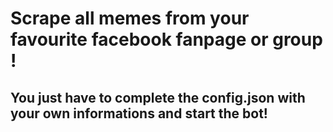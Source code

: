 # Scrape all memes from your favourite facebook fanpage or group !
## You just have to complete the config.json with your own informations and start the bot!
